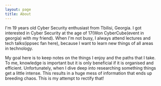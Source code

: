 ```yaml
---
layout: page
title: About
---
```


I'm 19 years old Cyber Security enthusiast from Tbilisi, Georgia. I got interested in Cyber Security at the age of 17(Won CyberCube(event in georgia) with my friend). When I'm not busy, I always attend lectures and tech talks(ippsec fan here), because I want to learn new things of all areas in technology. 

My goal here is to keep notes on the things I enjoy and the paths that I take. To me, knowledge is important but it is only beneficial if it is organised and efficient. 
Unfortunately, when I dive deep into researching something things get a little intense. This results in a huge mess of information that ends up breeding chaos. This is my attempt to rectify that!

<script src="https://www.hackthebox.eu/badge/94787"></script>
